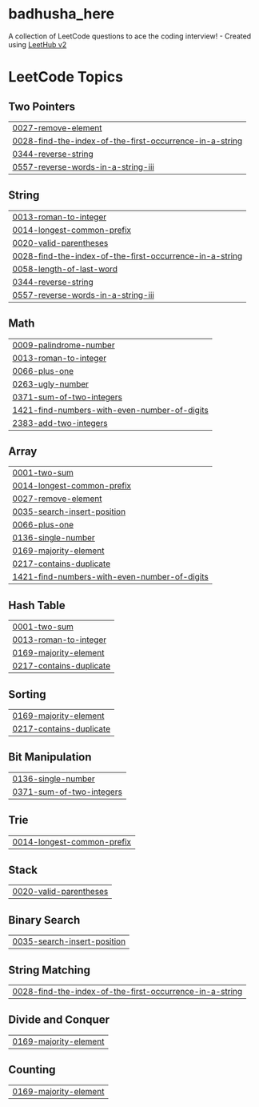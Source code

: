 # badhusha_here
A collection of LeetCode questions to ace the coding interview! - Created using [LeetHub v2](https://github.com/arunbhardwaj/LeetHub-2.0)

<!---LeetCode Topics Start-->
# LeetCode Topics
## Two Pointers
|  |
| ------- |
| [0027-remove-element](https://github.com/badhsha-here/badhusha_here/tree/master/0027-remove-element) |
| [0028-find-the-index-of-the-first-occurrence-in-a-string](https://github.com/badhsha-here/badhusha_here/tree/master/0028-find-the-index-of-the-first-occurrence-in-a-string) |
| [0344-reverse-string](https://github.com/badhsha-here/badhusha_here/tree/master/0344-reverse-string) |
| [0557-reverse-words-in-a-string-iii](https://github.com/badhsha-here/badhusha_here/tree/master/0557-reverse-words-in-a-string-iii) |
## String
|  |
| ------- |
| [0013-roman-to-integer](https://github.com/badhsha-here/badhusha_here/tree/master/0013-roman-to-integer) |
| [0014-longest-common-prefix](https://github.com/badhsha-here/badhusha_here/tree/master/0014-longest-common-prefix) |
| [0020-valid-parentheses](https://github.com/badhsha-here/badhusha_here/tree/master/0020-valid-parentheses) |
| [0028-find-the-index-of-the-first-occurrence-in-a-string](https://github.com/badhsha-here/badhusha_here/tree/master/0028-find-the-index-of-the-first-occurrence-in-a-string) |
| [0058-length-of-last-word](https://github.com/badhsha-here/badhusha_here/tree/master/0058-length-of-last-word) |
| [0344-reverse-string](https://github.com/badhsha-here/badhusha_here/tree/master/0344-reverse-string) |
| [0557-reverse-words-in-a-string-iii](https://github.com/badhsha-here/badhusha_here/tree/master/0557-reverse-words-in-a-string-iii) |
## Math
|  |
| ------- |
| [0009-palindrome-number](https://github.com/badhsha-here/badhusha_here/tree/master/0009-palindrome-number) |
| [0013-roman-to-integer](https://github.com/badhsha-here/badhusha_here/tree/master/0013-roman-to-integer) |
| [0066-plus-one](https://github.com/badhsha-here/badhusha_here/tree/master/0066-plus-one) |
| [0263-ugly-number](https://github.com/badhsha-here/badhusha_here/tree/master/0263-ugly-number) |
| [0371-sum-of-two-integers](https://github.com/badhsha-here/badhusha_here/tree/master/0371-sum-of-two-integers) |
| [1421-find-numbers-with-even-number-of-digits](https://github.com/badhsha-here/badhusha_here/tree/master/1421-find-numbers-with-even-number-of-digits) |
| [2383-add-two-integers](https://github.com/badhsha-here/badhusha_here/tree/master/2383-add-two-integers) |
## Array
|  |
| ------- |
| [0001-two-sum](https://github.com/badhsha-here/badhusha_here/tree/master/0001-two-sum) |
| [0014-longest-common-prefix](https://github.com/badhsha-here/badhusha_here/tree/master/0014-longest-common-prefix) |
| [0027-remove-element](https://github.com/badhsha-here/badhusha_here/tree/master/0027-remove-element) |
| [0035-search-insert-position](https://github.com/badhsha-here/badhusha_here/tree/master/0035-search-insert-position) |
| [0066-plus-one](https://github.com/badhsha-here/badhusha_here/tree/master/0066-plus-one) |
| [0136-single-number](https://github.com/badhsha-here/badhusha_here/tree/master/0136-single-number) |
| [0169-majority-element](https://github.com/badhsha-here/badhusha_here/tree/master/0169-majority-element) |
| [0217-contains-duplicate](https://github.com/badhsha-here/badhusha_here/tree/master/0217-contains-duplicate) |
| [1421-find-numbers-with-even-number-of-digits](https://github.com/badhsha-here/badhusha_here/tree/master/1421-find-numbers-with-even-number-of-digits) |
## Hash Table
|  |
| ------- |
| [0001-two-sum](https://github.com/badhsha-here/badhusha_here/tree/master/0001-two-sum) |
| [0013-roman-to-integer](https://github.com/badhsha-here/badhusha_here/tree/master/0013-roman-to-integer) |
| [0169-majority-element](https://github.com/badhsha-here/badhusha_here/tree/master/0169-majority-element) |
| [0217-contains-duplicate](https://github.com/badhsha-here/badhusha_here/tree/master/0217-contains-duplicate) |
## Sorting
|  |
| ------- |
| [0169-majority-element](https://github.com/badhsha-here/badhusha_here/tree/master/0169-majority-element) |
| [0217-contains-duplicate](https://github.com/badhsha-here/badhusha_here/tree/master/0217-contains-duplicate) |
## Bit Manipulation
|  |
| ------- |
| [0136-single-number](https://github.com/badhsha-here/badhusha_here/tree/master/0136-single-number) |
| [0371-sum-of-two-integers](https://github.com/badhsha-here/badhusha_here/tree/master/0371-sum-of-two-integers) |
## Trie
|  |
| ------- |
| [0014-longest-common-prefix](https://github.com/badhsha-here/badhusha_here/tree/master/0014-longest-common-prefix) |
## Stack
|  |
| ------- |
| [0020-valid-parentheses](https://github.com/badhsha-here/badhusha_here/tree/master/0020-valid-parentheses) |
## Binary Search
|  |
| ------- |
| [0035-search-insert-position](https://github.com/badhsha-here/badhusha_here/tree/master/0035-search-insert-position) |
## String Matching
|  |
| ------- |
| [0028-find-the-index-of-the-first-occurrence-in-a-string](https://github.com/badhsha-here/badhusha_here/tree/master/0028-find-the-index-of-the-first-occurrence-in-a-string) |
## Divide and Conquer
|  |
| ------- |
| [0169-majority-element](https://github.com/badhsha-here/badhusha_here/tree/master/0169-majority-element) |
## Counting
|  |
| ------- |
| [0169-majority-element](https://github.com/badhsha-here/badhusha_here/tree/master/0169-majority-element) |
<!---LeetCode Topics End-->